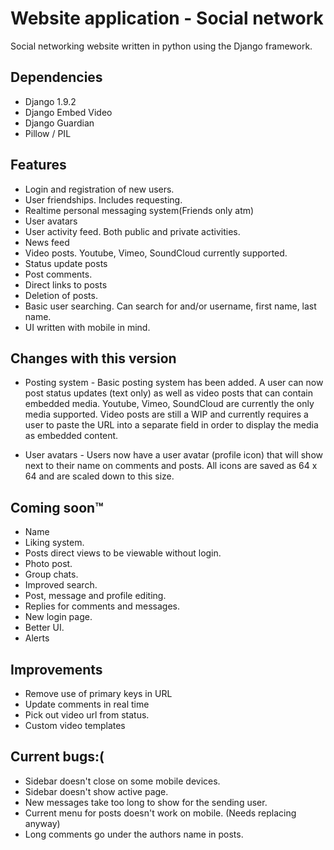 # Website application - Social network

Social networking website written in python using the Django framework.

## Dependencies

*   Django 1.9.2
*   Django Embed Video
*   Django Guardian
*   Pillow / PIL

## Features

*   Login and registration of new users.
*   User friendships. Includes requesting.
*   Realtime personal messaging system(Friends only atm)
*   User avatars
*   User activity feed. Both public and private activities.
*   News feed
*   Video posts. Youtube, Vimeo, SoundCloud currently supported.
*   Status update posts
*   Post comments.
*   Direct links to posts
*   Deletion of posts.
*   Basic user searching. Can search for and/or username, first name, last name.
*   UI written with mobile in mind.

## Changes with this version

*   Posting system - Basic posting system has been added. A user can now post status updates (text only) as well as video posts that can contain embedded media. Youtube, Vimeo, SoundCloud are currently the only media supported. Video posts are still a WIP and currently requires a user to paste the URL into a separate field in order to display the media as embedded content.

*   User avatars - Users now have a user avatar (profile icon) that will show next to their name on comments and posts. All icons are saved as 64 x 64 and are scaled down to this size.


## Coming soon™

*   Name
*   Liking system.
*   Posts direct views to be viewable without login.
*   Photo post.
*   Group chats.
*   Improved search.
*   Post, message and profile editing.
*   Replies for comments and messages.
*   New login page.
*   Better UI.
*   Alerts

## Improvements

*   Remove use of primary keys in URL
*   Update comments in real time
*   Pick out video url from status.
*   Custom video templates

## Current bugs:(

*   Sidebar doesn't close on some mobile devices.
*   Sidebar doesn't show active page.
*   New messages take too long to show for the sending user.
*   Current menu for posts doesn't work on mobile. (Needs replacing anyway)
*   Long comments go under the authors name in posts.
